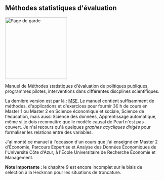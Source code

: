 ## Méthodes statistiques d'évaluation

<img src="http://www.evens-salies.com/pagedegarde.png" alt="Page de garde" width="200">

Manuel de Méthodes statistiques d'évaluation de politiques publiques, programmes pilotes, interventions dans différentes discplines scientifiques.

La dernière version est par là : [MSE](http://www.evens-salies.com/2024_MSE.pdf). Le manuel contient suffisamment de méthodes, d'applications et d'exercices pour fournir 30 h de cours en Master 1 ou Master 2 en Science économique et sociale, Science de l'éducation, mais aussi Science des données, Apprentissage automatique, même si je dois reconnaître que le modèle causal de Pearl n'est pas couvert. Je n'ai recours qu'à quelques *graphes acycliques dirigés* pour formaliser les relations entre des variables.

J'ai monté ce manuel à l'occason d'un cours que j'ai enseigné en Master 2 d'&Eacute;conomie, Parcours Expertise et Analyse des Données &Eacute;conomiques de l'Université Côte d'Azur, à l'&Eacute;cole Universitaire de Recherche &Eacute;conomie et Management.

**Note importante :** le chapitre 9 est encore incomplet sur le biais de sélection à la Heckman pour les situations de troncature.


<!--1.	Introduction : plan de cours	1
1.1.	Objet du cours « Méthodes Statistiques d’Évaluation »	1
1.1.1.	Clarifier le titre	1
1.1.2.	Pourquoi évaluer ?	3
1.1.2.1.	Exemples concrets d’actions publiques (CICE, CIR, et PDV)	3
1.1.2.2.	L’évaluation dans la loi	4
1.1.2.3.	Encadrer les E3P au quotidien	5
1.2	A qui s’adresse ce cours, niveau requis	5
1.3	Compétences à l’issue de la formation	5
1.4	Débouchés	8
1.5	Déroulement de la formation [et annonce du plan]	9
1.5.1	L’évaluation … des étudiants	9
1.5.2	Conseil de lecture, formations	9
1.5.3	Les chapitres du cours	10
1.6	Exercices sur le chapitre 1	11
Correction des exercices du chapitre 1	13
2.	Méthodologie de l’évaluation	15
2.1.	Une question causale	15
2.1.1.	La corrélation n’est pas une condition suffisante de la causalité	17
2.1.2.	Le paradoxe de Yule-Simpson	17
2.1.3.	Le contrôle des facteurs	21
2.2.	Le modèle causal de Rubin	23
2.2.1.	Traitement, résultats potentiel et contrefactuel	23
2.2.2.	Résultat observé et l’équation de Rubin	24
2.2.3.	Effet causal individuel et problème fondamental de l’évaluation	25
2.2.4.	Effet causal moyen	26
2.2.5.	Stabilité des individus (SUTVA)	27
2.3.	Des types d’expérimentations possibles	28
2.3.1.	Expérimentation de pensée	28
2.3.2.	L’expérimentation de laboratoire	29
2.3.3.	L’expérimentation de terrain	30
2.3.4.	L’expérimentation naturelle	30
2.3.5.	L’expérimentation sociale	34
2.4.	Exercices sur le chapitre 2	35
2.5.	Notes	36
Correction des exercices du chapitre 2	37
3.	Sélection aléatoire des individus, inférence	39
3.1.	Mécanisme d’affectation des traitements	39
3.2.	Problème du MAT confondu	40
3.3.	Vertus du MAT aléatoire contrôlé	41
3.3.1.	A l’origine, l’EX de Fisher de la buveuse de thé	41
3.3.2.	Le MATAC en pratique, l’affectation des traitements ?	43
3.3.3.	MATAC et biais de l’EMT	43
3.4.	Tests de causalité pour MAT pleinement aléatoire	44
3.4.1.	Test Exact de Fisher : application aux données de The Electric Company	44
3.4.2.	Test de Neyman	46
3.4.3.	ANOVA (Analyse de la Variance)	48
3.5.	Exercices sur le chapitre 3	49
3.6.	Annexe (estimateur de Neyman de la variance)	51
Corrections des exercices du chapitre 3	53
4.	Les études observationnelles	55
4.1.	Inconvénients et avantages des études observationnelles	55
4.1.1.	Les inconvénients des EO	55
4.1.2.	Les avantages relativement aux études randomisées	56
4.2.	Illustration et détection du biais de sélection	57
4.2.1.	Biais de sélection	57
4.2.2.	Déséquilibre	61
4.2.3.	Absence de recouvrement (lack of overlap)	64
4.3.	Supposition d’indépendance conditionnelle et recouvrement	65
4.4.	Exercices de TP (4.4.1-4.4.4), et à l’oral (4.4.5)	66
5.	Stratification exacte	71
5.1.	Introduction	71
5.2.	L’estimateur de l’ECM sur données stratifiées (approche à la Neyman)	73
5.2.1.	Effet causal moyen	73
5.2.2.	Effet causal moyen sur les traités et les non-traités	74
5.2.3.	Biais de l’estimateur de l’ECMT stratifié	75
5.3.	Application au projet STAR	76
5.3.1.	Version de STAR d’Imbens et Rubin (2015)	77
5.3.2.	Réplication sous Stata	78
5.4.	Exercices sur le chapitre 5	79
Corrections des exercices du chapitre 5	80
6.	Appariement	81
6.1.	Motivations théoriques	81
6.2.	Estimateur d’appariement de l’effet du traitement	86
6.2.1.	Appariement exact et inexact	86
6.2.2.	L’évaluation par Card et Krueger (1994) de la hausse du SMIC	89
6.2.3.	Implémentation de l’estimateur dans Stata	91
6.2.4.	Grossissement du maillage des X	94
6.3.	Appariement et équilibrage via le score de propension	96
6.3.1.	Modèles pour le score de propension : logit, probit, …	96
6.3.2.	Théorème du score de propension : conditionner sur le SP atténue le BS	97
6.3.3.	Applications	98
6.4.	Score de propension généralisé	102
6.4.1.	Le modèle statistique	103
6.5.	Vérification de l’indépendance conditionnelle et analyse de sensibilité	105
6.5.1.	Etape 1 : vérification de la supposition d’indépendance conditionnelle	105
6.5.2.	Etape 2 : analyse de sensibilité	106
6.6.	Exercices sur le chapitre 6	107
Corrections des exercices du chapitre 6	109
7.	Ajustement par régression	111
7.1.	Modèle de régression résultat observé-traitement	112
7.1.1.	Quelques rappels sur la régression	112
7.1.2.	Randomisation et exogénéité de D	112
7.1.3.	Relation entre ϵ et les RP	113
7.1.4.	L’estimateur des MC identifie l’ECM (cas bivarié)	116
7.2.	Estimateur paramétrique polynomial (on introduit X)	117
7.3.	Régression en discontinuité	118
7.3.1.	Modèle avec protocole sharp	118
7.3.2.	Application (Khandker, 2005)	120
	  Encadré : Microfinance et pauvreté	121
7.4.	Exercice	122
Correction de l’exercice du chapitre 7	123
8.	Différence de différences et contrôle synthétique	125
8.1.	Exemples d’applications	126
8.1.1.	Politique de prix dans la vente au détail	126
8.1.2.	Politique locale d’urbanisme	127
8.2.	Discussion théorique	129
8.2.1.	Différence de différences et MCR	130
8.2.2.	Protocole DiD et contrôle d’effets groupe et temporel cachés	130
8.2.3.	Identification de l’ECMT dans le protocole avant-après	132
8.2.4.	Questions de spécification du modèle	132
8.2.5.	Hypothèses d’identification : « ignorabilité », « tendance commune »	133
8.3.	Contrôle synthétique	135
8.3.1.	Protocole	136
8.3.2.	Estimation	137
8.3.3.	Estimation de W*	139
8.3.4.	Application	140
8.4.	Exercices	140
Corrections des exercices du chapitre 8	142
9.	Sélection sur facteurs non-observables et variables instrumentales	145
9.1.	Estimateur à VI : approche classique	146
9.1.1.	Trois situations théoriques	146
9.1.2.	Illustrations	150
La relation éducation-salaire	151
9.2.	Estimateur LATE	152
9.3.	Estimateur heckit	157
9.3.1.	BS à la Heckman (1979)	157
9.3.2.	Problème de troncature	158
Exemple de problème de biais de sélection à la Heckman (1979)	162
9.4.	Exercices … à développer	163
Bibliographie	164

<!-- https://syllabus.univ-cotedazur.fr/fr/course-info/bbd08666-ad1e-41ff-a8c3-db6bd155e4a6/view/light >
